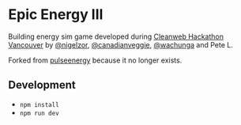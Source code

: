# Epic Energy III

Building energy sim game developed during [Cleanweb Hackathon Vancouver](http://yvr.cleanweb.co/) by [@nigelzor](https://github.com/nigelzor), [@canadianveggie](https://github.com/canadianveggie), [@wachunga](https://github.com/wachunga) and Pete L.

Forked from [pulseenergy](https://github.com/pulseenergy/epic-energy) because it no longer exists.

## Development

- `npm install`
- `npm run dev`
